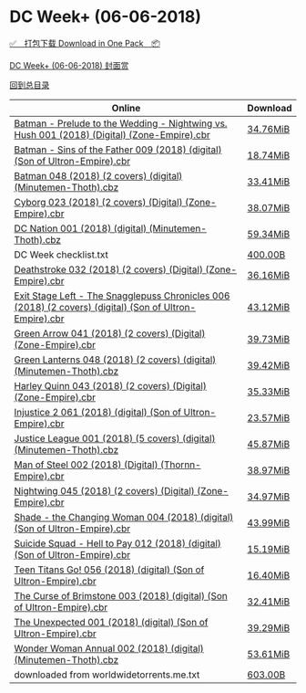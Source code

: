 # DC Week+ (06-06-2018)

[✅&emsp;打包下载 Download in One Pack&emsp;📦](https://pan.baidu.com/s/1mG6PTI1MNMzu_kXdJBoxKA)

[DC Week+ (06-06-2018) 封面赏](/https://github.com/alicewish/markdown/blob/master/cover/DC-Week-06-06-2018-Covers.md)



[回到总目录](https://github.com/alicewish/markdown/blob/master/Catalogs.md)



Online | Download
--- | ---
[Batman - Prelude to the Wedding - Nightwing vs. Hush 001 (2018) (Digital) (Zone-Empire).cbr](https://github.com/alicewish/markdown/blob/master/comic/Batman-Prelude-to-Wedding-Nightwing-vs-Hush-001-2018-Digital-Zone-Empire-cbr.md) | [34.76MiB](https://pan.baidu.com/s/1mG6PTI1MNMzu_kXdJBoxKA#list/path=%2FDC%20Week%202018%20Q2%2FDC%20Week%2B%20%2806-06-2018%29%2F%E3%82%B1%E3%82%B9%E3%82%AD%E3%82%B7%E3%82%BF%E3%82%B9%E3%82%BD%E3%82%B7%E3%82%AD%E3%82%A6%E3%82%B7%E3%82%A6%E3%82%BB%E3%82%B9%E3%82%AD%E3%82%B3%E3%82%A6%E3%82%A6%E3%82%B5%E3%82%AF%E3%82%AD%E3%82%A2%E3%82%B5%E3%82%AA%E3%82%B5%E3%82%B7%E3%82%AD%E3%82%BD%E3%82%B9%E3%82%BF%E3%82%AD%E3%82%A2&parentPath=%2FDC%20Week%202018%20Q2)
[Batman - Sins of the Father 009 (2018) (digital) (Son of Ultron-Empire).cbr](https://github.com/alicewish/markdown/blob/master/comic/Batman-Sins-of-Father-009-2018-digital-Son-of-Ultron-Empire-cbr.md) | [18.74MiB](https://pan.baidu.com/s/1mG6PTI1MNMzu_kXdJBoxKA#list/path=%2FDC%20Week%202018%20Q2%2FDC%20Week%2B%20%2806-06-2018%29%2F%E3%82%AD%E3%82%A8%E3%82%A8%E3%82%B3%E3%82%AA%E3%82%B7%E3%82%B3%E3%82%BF%E3%82%AB%E3%82%A6%E3%82%B9%E3%82%B7%E3%82%AF%E3%82%A2%E3%82%BF%E3%82%BB%E3%82%A8%E3%82%AA%E3%82%AA%E3%82%B9%E3%82%B3%E3%82%A4%E3%82%BD%E3%82%B3%E3%82%A8%E3%82%AD%E3%82%B5%E3%82%AB%E3%82%A8%E3%82%B7%E3%82%B1%E3%82%A6&parentPath=%2FDC%20Week%202018%20Q2)
[Batman 048 (2018) (2 covers) (digital) (Minutemen-Thoth).cbz](https://github.com/alicewish/markdown/blob/master/comic/Batman-048-2018-2-covers-digital-Minutemen-Thoth-cbz.md) | [33.41MiB](https://pan.baidu.com/s/1mG6PTI1MNMzu_kXdJBoxKA#list/path=%2FDC%20Week%202018%20Q2%2FDC%20Week%2B%20%2806-06-2018%29%2F%E3%82%AA%E3%82%B7%E3%82%A2%E3%82%B3%E3%82%A4%E3%82%BB%E3%82%A8%E3%82%BD%E3%82%A6%E3%82%B5%E3%82%A8%E3%82%BF%E3%82%AB%E3%82%A4%E3%82%BB%E3%82%BB%E3%82%A6%E3%82%A8%E3%82%AA%E3%82%BD%E3%82%A6%E3%82%B1%E3%82%B1%E3%82%AF%E3%82%BB%E3%82%A2%E3%82%A2%E3%82%BF%E3%82%BB%E3%82%AA%E3%82%A6%E3%82%B7&parentPath=%2FDC%20Week%202018%20Q2)
[Cyborg 023 (2018) (2 covers) (Digital) (Zone-Empire).cbr](https://github.com/alicewish/markdown/blob/master/comic/Cyborg-023-2018-2-covers-Digital-Zone-Empire-cbr.md) | [38.07MiB](https://pan.baidu.com/s/1mG6PTI1MNMzu_kXdJBoxKA#list/path=%2FDC%20Week%202018%20Q2%2FDC%20Week%2B%20%2806-06-2018%29%2F%E3%82%B5%E3%82%B5%E3%82%AF%E3%82%BF%E3%82%BD%E3%82%AA%E3%82%B7%E3%82%BD%E3%82%AB%E3%82%A8%E3%82%A8%E3%82%BF%E3%82%A8%E3%82%A2%E3%82%A6%E3%82%B5%E3%82%B5%E3%82%AA%E3%82%AB%E3%82%A4%E3%82%B7%E3%82%A4%E3%82%A6%E3%82%AB%E3%82%A4%E3%82%B3%E3%82%B3%E3%82%AD%E3%82%B7%E3%82%B3%E3%82%A4%E3%82%BB&parentPath=%2FDC%20Week%202018%20Q2)
[DC Nation 001 (2018) (digital) (Minutemen-Thoth).cbz](https://github.com/alicewish/markdown/blob/master/comic/DC-Nation-001-2018-digital-Minutemen-Thoth-cbz.md) | [59.34MiB](https://pan.baidu.com/s/1mG6PTI1MNMzu_kXdJBoxKA#list/path=%2FDC%20Week%202018%20Q2%2FDC%20Week%2B%20%2806-06-2018%29%2F%E3%82%B9%E3%82%BB%E3%82%A4%E3%82%AB%E3%82%AF%E3%82%BB%E3%82%BD%E3%82%AA%E3%82%B3%E3%82%AA%E3%82%BB%E3%82%BB%E3%82%A4%E3%82%B9%E3%82%BF%E3%82%BF%E3%82%A4%E3%82%B1%E3%82%AA%E3%82%A2%E3%82%A2%E3%82%A6%E3%82%BF%E3%82%B5%E3%82%B5%E3%82%A4%E3%82%BB%E3%82%BF%E3%82%A8%E3%82%A6%E3%82%AD%E3%82%AB&parentPath=%2FDC%20Week%202018%20Q2)
DC Week checklist.txt | [400.00B](https://pan.baidu.com/s/1mG6PTI1MNMzu_kXdJBoxKA#list/path=%2FDC%20Week%202018%20Q2%2FDC%20Week%2B%20%2806-06-2018%29%2F%E3%82%AD%E3%82%BF%E3%82%BF%E3%82%B3%E3%82%BB%E3%82%A2%E3%82%AD%E3%82%B3%E3%82%B1%E3%82%A4%E3%82%A4%E3%82%A4%E3%82%BF%E3%82%AB%E3%82%A6%E3%82%BD%E3%82%BF%E3%82%A8%E3%82%BB%E3%82%AB%E3%82%A4%E3%82%BB%E3%82%AB%E3%82%A4%E3%82%BB%E3%82%A6%E3%82%BD%E3%82%A2%E3%82%AD%E3%82%A8%E3%82%AB%E3%82%A6&parentPath=%2FDC%20Week%202018%20Q2)
[Deathstroke 032 (2018) (2 covers) (Digital) (Zone-Empire).cbr](https://github.com/alicewish/markdown/blob/master/comic/Deathstroke-032-2018-2-covers-Digital-Zone-Empire-cbr.md) | [36.16MiB](https://pan.baidu.com/s/1mG6PTI1MNMzu_kXdJBoxKA#list/path=%2FDC%20Week%202018%20Q2%2FDC%20Week%2B%20%2806-06-2018%29%2F%E3%82%BF%E3%82%B3%E3%82%AD%E3%82%A8%E3%82%AD%E3%82%A8%E3%82%A8%E3%82%AB%E3%82%B7%E3%82%AA%E3%82%BB%E3%82%AF%E3%82%AA%E3%82%BF%E3%82%B7%E3%82%B3%E3%82%A4%E3%82%B7%E3%82%AB%E3%82%A8%E3%82%AB%E3%82%B1%E3%82%AA%E3%82%A4%E3%82%B9%E3%82%B1%E3%82%B3%E3%82%BB%E3%82%B9%E3%82%A2%E3%82%A4%E3%82%A4&parentPath=%2FDC%20Week%202018%20Q2)
[Exit Stage Left - The Snagglepuss Chronicles 006 (2018) (2 covers) (digital) (Son of Ultron-Empire).cbr](https://github.com/alicewish/markdown/blob/master/comic/Exit-Stage-Left-Snagglepuss-Chronicles-006-2018-2-covers-digital-Son-of-Ultron-Empire-cbr.md) | [43.12MiB](https://pan.baidu.com/s/1mG6PTI1MNMzu_kXdJBoxKA#list/path=%2FDC%20Week%202018%20Q2%2FDC%20Week%2B%20%2806-06-2018%29%2F%E3%82%AB%E3%82%BF%E3%82%B9%E3%82%A6%E3%82%AB%E3%82%B3%E3%82%A2%E3%82%A6%E3%82%BF%E3%82%A4%E3%82%A8%E3%82%A6%E3%82%B3%E3%82%BF%E3%82%B5%E3%82%A4%E3%82%B7%E3%82%A8%E3%82%B9%E3%82%B9%E3%82%BD%E3%82%A4%E3%82%BD%E3%82%AA%E3%82%BD%E3%82%B1%E3%82%BD%E3%82%AB%E3%82%BB%E3%82%BD%E3%82%B9%E3%82%A2&parentPath=%2FDC%20Week%202018%20Q2)
[Green Arrow 041 (2018) (2 covers) (Digital) (Zone-Empire).cbr](https://github.com/alicewish/markdown/blob/master/comic/Green-Arrow-041-2018-2-covers-Digital-Zone-Empire-cbr.md) | [39.73MiB](https://pan.baidu.com/s/1mG6PTI1MNMzu_kXdJBoxKA#list/path=%2FDC%20Week%202018%20Q2%2FDC%20Week%2B%20%2806-06-2018%29%2F%E3%82%B7%E3%82%B3%E3%82%AB%E3%82%B5%E3%82%B5%E3%82%B9%E3%82%AF%E3%82%A4%E3%82%AD%E3%82%A8%E3%82%B3%E3%82%B3%E3%82%AA%E3%82%B3%E3%82%A2%E3%82%BB%E3%82%A8%E3%82%A8%E3%82%AA%E3%82%AB%E3%82%B1%E3%82%B9%E3%82%A8%E3%82%B9%E3%82%A2%E3%82%B3%E3%82%B1%E3%82%A2%E3%82%AF%E3%82%BF%E3%82%A2%E3%82%A8&parentPath=%2FDC%20Week%202018%20Q2)
[Green Lanterns 048 (2018) (2 covers) (digital) (Minutemen-Thoth).cbz](https://github.com/alicewish/markdown/blob/master/comic/Green-Lanterns-048-2018-2-covers-digital-Minutemen-Thoth-cbz.md) | [39.42MiB](https://pan.baidu.com/s/1mG6PTI1MNMzu_kXdJBoxKA#list/path=%2FDC%20Week%202018%20Q2%2FDC%20Week%2B%20%2806-06-2018%29%2F%E3%82%A8%E3%82%BB%E3%82%BF%E3%82%A8%E3%82%BD%E3%82%B3%E3%82%A4%E3%82%B5%E3%82%AB%E3%82%A6%E3%82%B7%E3%82%BF%E3%82%B7%E3%82%A6%E3%82%A8%E3%82%B3%E3%82%B3%E3%82%A6%E3%82%BD%E3%82%AA%E3%82%B5%E3%82%A4%E3%82%AD%E3%82%A4%E3%82%BF%E3%82%A6%E3%82%B7%E3%82%A6%E3%82%AD%E3%82%AA%E3%82%B5%E3%82%B7&parentPath=%2FDC%20Week%202018%20Q2)
[Harley Quinn 043 (2018) (2 covers) (Digital) (Zone-Empire).cbr](https://github.com/alicewish/markdown/blob/master/comic/Harley-Quinn-043-2018-2-covers-Digital-Zone-Empire-cbr.md) | [35.33MiB](https://pan.baidu.com/s/1mG6PTI1MNMzu_kXdJBoxKA#list/path=%2FDC%20Week%202018%20Q2%2FDC%20Week%2B%20%2806-06-2018%29%2F%E3%82%B1%E3%82%B5%E3%82%B7%E3%82%BD%E3%82%B3%E3%82%A6%E3%82%AD%E3%82%A8%E3%82%BF%E3%82%A4%E3%82%B3%E3%82%BD%E3%82%BD%E3%82%B7%E3%82%AF%E3%82%BD%E3%82%AF%E3%82%A4%E3%82%A4%E3%82%AA%E3%82%B1%E3%82%AD%E3%82%B3%E3%82%B3%E3%82%A8%E3%82%B3%E3%82%B9%E3%82%B5%E3%82%A2%E3%82%A8%E3%82%A2%E3%82%A2&parentPath=%2FDC%20Week%202018%20Q2)
[Injustice 2 061 (2018) (digital) (Son of Ultron-Empire).cbr](https://github.com/alicewish/markdown/blob/master/comic/Injustice-2-061-2018-digital-Son-of-Ultron-Empire-cbr.md) | [23.57MiB](https://pan.baidu.com/s/1mG6PTI1MNMzu_kXdJBoxKA#list/path=%2FDC%20Week%202018%20Q2%2FDC%20Week%2B%20%2806-06-2018%29%2F%E3%82%B5%E3%82%AB%E3%82%B7%E3%82%AA%E3%82%BF%E3%82%B1%E3%82%AD%E3%82%BF%E3%82%A2%E3%82%B9%E3%82%AA%E3%82%AF%E3%82%A6%E3%82%A4%E3%82%BB%E3%82%BF%E3%82%AF%E3%82%B3%E3%82%A8%E3%82%B9%E3%82%B3%E3%82%AB%E3%82%BF%E3%82%B7%E3%82%A2%E3%82%AD%E3%82%A8%E3%82%A2%E3%82%B3%E3%82%B1%E3%82%A8%E3%82%B9&parentPath=%2FDC%20Week%202018%20Q2)
[Justice League 001 (2018) (5 covers) (digital) (Minutemen-Thoth).cbz](https://github.com/alicewish/markdown/blob/master/comic/Justice-League-001-2018-5-covers-digital-Minutemen-Thoth-cbz.md) | [45.87MiB](https://pan.baidu.com/s/1mG6PTI1MNMzu_kXdJBoxKA#list/path=%2FDC%20Week%202018%20Q2%2FDC%20Week%2B%20%2806-06-2018%29%2F%E3%82%B3%E3%82%B1%E3%82%B9%E3%82%BB%E3%82%AF%E3%82%AD%E3%82%B9%E3%82%A6%E3%82%BD%E3%82%A8%E3%82%B3%E3%82%AF%E3%82%A6%E3%82%B9%E3%82%BF%E3%82%AB%E3%82%A2%E3%82%A4%E3%82%B7%E3%82%A4%E3%82%A6%E3%82%BF%E3%82%B1%E3%82%A2%E3%82%A4%E3%82%B3%E3%82%B7%E3%82%BB%E3%82%AB%E3%82%AB%E3%82%BF%E3%82%A8&parentPath=%2FDC%20Week%202018%20Q2)
[Man of Steel 002 (2018) (Digital) (Thornn-Empire).cbr](https://github.com/alicewish/markdown/blob/master/comic/Man-of-Steel-002-2018-Digital-Thornn-Empire-cbr.md) | [38.97MiB](https://pan.baidu.com/s/1mG6PTI1MNMzu_kXdJBoxKA#list/path=%2FDC%20Week%202018%20Q2%2FDC%20Week%2B%20%2806-06-2018%29%2F%E3%82%A4%E3%82%AA%E3%82%B9%E3%82%A6%E3%82%B7%E3%82%A6%E3%82%B5%E3%82%AB%E3%82%AB%E3%82%BB%E3%82%BD%E3%82%AF%E3%82%BB%E3%82%A8%E3%82%AA%E3%82%BD%E3%82%A8%E3%82%B7%E3%82%BD%E3%82%AF%E3%82%AF%E3%82%A4%E3%82%AA%E3%82%B5%E3%82%A6%E3%82%B9%E3%82%B9%E3%82%B1%E3%82%AF%E3%82%B1%E3%82%B3%E3%82%AD&parentPath=%2FDC%20Week%202018%20Q2)
[Nightwing 045 (2018) (2 covers) (Digital) (Zone-Empire).cbr](https://github.com/alicewish/markdown/blob/master/comic/Nightwing-045-2018-2-covers-Digital-Zone-Empire-cbr.md) | [34.97MiB](https://pan.baidu.com/s/1mG6PTI1MNMzu_kXdJBoxKA#list/path=%2FDC%20Week%202018%20Q2%2FDC%20Week%2B%20%2806-06-2018%29%2F%E3%82%AF%E3%82%A6%E3%82%A4%E3%82%B3%E3%82%AA%E3%82%BB%E3%82%A2%E3%82%B5%E3%82%B9%E3%82%AA%E3%82%AD%E3%82%B9%E3%82%AA%E3%82%AD%E3%82%BB%E3%82%B9%E3%82%B1%E3%82%B7%E3%82%B9%E3%82%B7%E3%82%BB%E3%82%BF%E3%82%BD%E3%82%A6%E3%82%AA%E3%82%A4%E3%82%B5%E3%82%B3%E3%82%AF%E3%82%B5%E3%82%A8%E3%82%B7&parentPath=%2FDC%20Week%202018%20Q2)
[Shade - the Changing Woman 004 (2018) (digital) (Son of Ultron-Empire).cbr](https://github.com/alicewish/markdown/blob/master/comic/Shade-Changing-Woman-004-2018-digital-Son-of-Ultron-Empire-cbr.md) | [43.99MiB](https://pan.baidu.com/s/1mG6PTI1MNMzu_kXdJBoxKA#list/path=%2FDC%20Week%202018%20Q2%2FDC%20Week%2B%20%2806-06-2018%29%2F%E3%82%B5%E3%82%A8%E3%82%B7%E3%82%A4%E3%82%BB%E3%82%A4%E3%82%A4%E3%82%A2%E3%82%AB%E3%82%AA%E3%82%BF%E3%82%AB%E3%82%A6%E3%82%B7%E3%82%AF%E3%82%BB%E3%82%A8%E3%82%BD%E3%82%A8%E3%82%B5%E3%82%A4%E3%82%B3%E3%82%AF%E3%82%B5%E3%82%A6%E3%82%AF%E3%82%BF%E3%82%BB%E3%82%BD%E3%82%B7%E3%82%AA%E3%82%BB&parentPath=%2FDC%20Week%202018%20Q2)
[Suicide Squad - Hell to Pay 012 (2018) (digital) (Son of Ultron-Empire).cbr](https://github.com/alicewish/markdown/blob/master/comic/Suicide-Squad-Hell-to-Pay-012-2018-digital-Son-of-Ultron-Empire-cbr.md) | [15.19MiB](https://pan.baidu.com/s/1mG6PTI1MNMzu_kXdJBoxKA#list/path=%2FDC%20Week%202018%20Q2%2FDC%20Week%2B%20%2806-06-2018%29%2F%E3%82%A4%E3%82%BD%E3%82%AF%E3%82%BD%E3%82%B3%E3%82%AA%E3%82%B3%E3%82%BF%E3%82%BB%E3%82%A2%E3%82%B1%E3%82%A8%E3%82%A2%E3%82%A4%E3%82%AB%E3%82%B1%E3%82%AF%E3%82%B7%E3%82%B1%E3%82%B7%E3%82%BB%E3%82%B5%E3%82%A6%E3%82%AF%E3%82%AB%E3%82%AD%E3%82%A4%E3%82%A2%E3%82%AF%E3%82%AB%E3%82%AB%E3%82%AD&parentPath=%2FDC%20Week%202018%20Q2)
[Teen Titans Go! 056 (2018) (digital) (Son of Ultron-Empire).cbr](https://github.com/alicewish/markdown/blob/master/comic/Teen-Titans-Go-056-2018-digital-Son-of-Ultron-Empire-cbr.md) | [16.40MiB](https://pan.baidu.com/s/1mG6PTI1MNMzu_kXdJBoxKA#list/path=%2FDC%20Week%202018%20Q2%2FDC%20Week%2B%20%2806-06-2018%29%2F%E3%82%AF%E3%82%AF%E3%82%B7%E3%82%A4%E3%82%BD%E3%82%BD%E3%82%A8%E3%82%B1%E3%82%A4%E3%82%BD%E3%82%BB%E3%82%AA%E3%82%AA%E3%82%B9%E3%82%A2%E3%82%AA%E3%82%B5%E3%82%BD%E3%82%B7%E3%82%A8%E3%82%A6%E3%82%B9%E3%82%B9%E3%82%B3%E3%82%B1%E3%82%A6%E3%82%B5%E3%82%B3%E3%82%B1%E3%82%A4%E3%82%B5%E3%82%BB&parentPath=%2FDC%20Week%202018%20Q2)
[The Curse of Brimstone 003 (2018) (digital) (Son of Ultron-Empire).cbr](https://github.com/alicewish/markdown/blob/master/comic/Curse-of-Brimstone-003-2018-digital-Son-of-Ultron-Empire-cbr.md) | [32.41MiB](https://pan.baidu.com/s/1mG6PTI1MNMzu_kXdJBoxKA#list/path=%2FDC%20Week%202018%20Q2%2FDC%20Week%2B%20%2806-06-2018%29%2F%E3%82%A6%E3%82%B1%E3%82%AD%E3%82%B7%E3%82%A2%E3%82%A6%E3%82%AF%E3%82%B7%E3%82%A4%E3%82%B9%E3%82%B1%E3%82%B1%E3%82%B3%E3%82%BF%E3%82%A6%E3%82%A4%E3%82%A6%E3%82%BF%E3%82%B1%E3%82%B7%E3%82%B5%E3%82%B3%E3%82%B5%E3%82%AB%E3%82%B9%E3%82%AB%E3%82%BD%E3%82%B5%E3%82%AB%E3%82%B9%E3%82%B9%E3%82%B1&parentPath=%2FDC%20Week%202018%20Q2)
[The Unexpected 001 (2018) (digital) (Son of Ultron-Empire).cbr](https://github.com/alicewish/markdown/blob/master/comic/Unexpected-001-2018-digital-Son-of-Ultron-Empire-cbr.md) | [39.29MiB](https://pan.baidu.com/s/1mG6PTI1MNMzu_kXdJBoxKA#list/path=%2FDC%20Week%202018%20Q2%2FDC%20Week%2B%20%2806-06-2018%29%2F%E3%82%B3%E3%82%AF%E3%82%AF%E3%82%AD%E3%82%A6%E3%82%AA%E3%82%A2%E3%82%B1%E3%82%BB%E3%82%A8%E3%82%A8%E3%82%AF%E3%82%A2%E3%82%BB%E3%82%BF%E3%82%BD%E3%82%B5%E3%82%A2%E3%82%AD%E3%82%B7%E3%82%BD%E3%82%A4%E3%82%B9%E3%82%AA%E3%82%A6%E3%82%BF%E3%82%B3%E3%82%BF%E3%82%AA%E3%82%AF%E3%82%BF%E3%82%AA&parentPath=%2FDC%20Week%202018%20Q2)
[Wonder Woman Annual 002 (2018) (digital) (Minutemen-Thoth).cbz](https://github.com/alicewish/markdown/blob/master/comic/Wonder-Woman-Annual-002-2018-digital-Minutemen-Thoth-cbz.md) | [53.61MiB](https://pan.baidu.com/s/1mG6PTI1MNMzu_kXdJBoxKA#list/path=%2FDC%20Week%202018%20Q2%2FDC%20Week%2B%20%2806-06-2018%29%2F%E3%82%AD%E3%82%BF%E3%82%AF%E3%82%B3%E3%82%B9%E3%82%B3%E3%82%A8%E3%82%B3%E3%82%AD%E3%82%B7%E3%82%AF%E3%82%B9%E3%82%BB%E3%82%B7%E3%82%AB%E3%82%B3%E3%82%BF%E3%82%A6%E3%82%AD%E3%82%A2%E3%82%A8%E3%82%BB%E3%82%B3%E3%82%A6%E3%82%AB%E3%82%A4%E3%82%A4%E3%82%A8%E3%82%B7%E3%82%AD%E3%82%B3%E3%82%B7&parentPath=%2FDC%20Week%202018%20Q2)
downloaded from worldwidetorrents.me.txt | [603.00B](https://pan.baidu.com/s/1mG6PTI1MNMzu_kXdJBoxKA#list/path=%2FDC%20Week%202018%20Q2%2FDC%20Week%2B%20%2806-06-2018%29%2F%E3%82%BB%E3%82%B5%E3%82%B9%E3%82%A2%E3%82%AD%E3%82%B9%E3%82%A2%E3%82%A8%E3%82%BB%E3%82%A6%E3%82%B9%E3%82%A8%E3%82%B7%E3%82%A2%E3%82%B9%E3%82%BD%E3%82%B5%E3%82%A8%E3%82%B1%E3%82%B1%E3%82%B7%E3%82%BF%E3%82%BB%E3%82%A8%E3%82%B1%E3%82%BF%E3%82%A8%E3%82%B1%E3%82%AF%E3%82%B1%E3%82%AF%E3%82%B9&parentPath=%2FDC%20Week%202018%20Q2)
